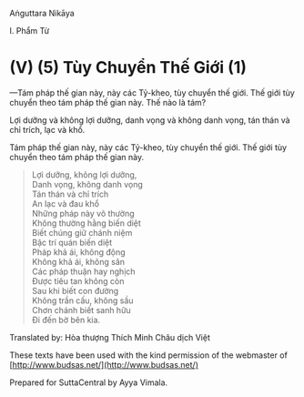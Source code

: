 Aṅguttara Nikāya

I. Phẩm Từ

# (V) (5) Tùy Chuyển Thế Giới (1)

—Tám pháp thế gian này, này các Tỷ-kheo, tùy chuyển thế giới. Thế giới tùy chuyển theo tám pháp thế gian này. Thế nào là tám?

Lợi dưỡng và không lợi dưỡng, danh vọng và không danh vọng, tán thán và chỉ trích, lạc và khổ.

Tám pháp thế gian này, này các Tỷ-kheo, tùy chuyển thế giới. Thế giới tùy chuyển theo tám pháp thế gian này.

> Lợi dưỡng, không lợi dưỡng,  
> Danh vọng, không danh vọng  
> Tán thán và chỉ trích  
> An lạc và đau khổ  
> Những pháp này vô thường  
> Không thường hằng biến diệt  
> Biết chúng giữ chánh niệm  
> Bậc trí quán biến diệt  
> Pháp khả ái, không động  
> Không khả ái, không sân  
> Các pháp thuận hay nghịch  
> Ðược tiêu tan không còn  
> Sau khi biết con đường  
> Không trần cấu, không sầu  
> Chơn chánh biết sanh hữu  
> Ði đến bờ bên kia.  

Translated by: Hòa thượng Thích Minh Châu dịch Việt

These texts have been used with the kind permission of the webmaster of [http://www.budsas.net/](http://www.budsas.net/)

Prepared for SuttaCentral by Ayya Vimala.